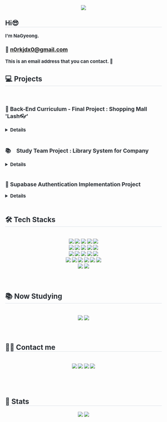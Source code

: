 <div align= "center">
     <img src="https://capsule-render.vercel.app/api?type=rect&color=gradient&height=180&text=Hi!%20I'm%20NaGyeong%20😄&animation=twinkling&fontColor=ffffff&fontSize=40" />
    </div>
    <div style="text-align: left;"> 
    <h2 style="border-bottom: 1px solid #d8dee4; color: #282d33;"> Hi😎 </h2>  
    <div style="font-weight: 700; font-size: 15px; text-align: left; color: #282d33;">
    I'm NaGyeong.

### 📧 n0rkjdx0@gmail.com
This is an email address that you can contact. 🙂
    <br>
    <div style="text-align: left;"> 
    <h2 style="border-bottom: 1px solid #d8dee4; color: #282d33;"> 💻 Projects </h2>  
    <div style="font-weight: 700; font-size: 15px; text-align: left; color: #282d33;"> 

<div>
     <h3> 🛒 Back-End Curriculum - Final Project : Shopping Mall 'Lash👓' </h3>
     <Details> <br> <b>
     🧑‍🤝‍🧑 4 People <br><br>
     ⌛ 2022.07 ~ 2022.12 <br><br>
     📍 주요 기능　主要機能 <br><br>  
🙋‍♂️회원 会員</b> <br><br>
<b>👤 관리자 管理者</b> <br><br>
     🔗 : <a href="https://github.com/ChoonSikNextLevel/TeamProjectLash2/tree/main">Project Details</a><br><br/>
</div>
<br>
<div>
     <h3> 📚　Study Team Project : Library System for Company </h3>
     <Details> <br> <b>
     🧑‍🤝‍🧑 3 People <br><br>
     ⌛ 2024.04 ~ 2024.06 <br><br>
     📍 주요 기능　主要機能 <br><br>
🙋‍♂️회원 会員</b> <br><br>
&emsp; ▪️ &nbsp;도서 검색 및 도서 정보 &emsp; 図書検索及び図書情報<br>
&emsp; ▪️ &nbsp;로그인 후 대출도서, 연체이력 조회 &emsp; ログイン後、貸出図書、延滞履歴を照会 <br>
&emsp; ▪️ &nbsp;도서 예약 &emsp; 図書予約 <br><br>

<b>👤 관리자 管理者</b> <br><br>
&emsp; ▪️ &nbsp;도서등록, 수정, 상태 변경(대출 불가) &emsp; 図書登録、修正、状態変更(貸出不可) <br>
&emsp; ▪️ &nbsp;회원 조회 &emsp; 会員照会 <br><br>
🔗 : <b><a href="https://github.com/nage24/nage24/blob/main/Library%20System%20for%20Company.pdf">Project Details</a><br><br/>
</div></b>
<br>
<div>
	<h3> 🔐 Supabase Authentication Implementation Project </h3>
     <Details> <br> <b>
     🧑‍🤝‍🧑 3 People <br><br>
     ⌛ 2024.07 ~ 2024.08 <br><br> </b>
     🔗 : <a href="">Project Details</a><br><br/>
</div>

<br />
</div> 
    </div>
    <div style="text-align: left;">
    <h2 style="border-bottom: 1px solid #d8dee4; color: #282d33;"> 🛠️ Tech Stacks </h2> <br> 
    <div  align= "center"> <img src="https://img.shields.io/badge/Apache Tomcat-F8DC75?style=for-the-badge&logo=Apache Tomcat&logoColor=white">
          <img src="https://img.shields.io/badge/Amazon AWS-232F3E?style=for-the-badge&logo=Amazon AWS&logoColor=white">
          <img src="https://img.shields.io/badge/C++-00599C?style=for-the-badge&logo=C%2B%2B&logoColor=white">
          <img src="https://img.shields.io/badge/Github-181717?style=for-the-badge&logo=Github&logoColor=white">
          <img src="https://img.shields.io/badge/Git-F05032?style=for-the-badge&logo=Git&logoColor=white">
          <br/><img src="https://img.shields.io/badge/jQuery-0769AD?style=for-the-badge&logo=jQuery&logoColor=white">
          <img src="https://img.shields.io/badge/Java-007396?style=for-the-badge&logo=Java&logoColor=white">
          <img src="https://img.shields.io/badge/Javascript-F7DF1E?style=for-the-badge&logo=Javascript&logoColor=white">
          <img src="https://img.shields.io/badge/MariaDB-003545?style=for-the-badge&logo=MariaDB&logoColor=white">
          <img src="https://img.shields.io/badge/MySQL-4479A1?style=for-the-badge&logo=MySQL&logoColor=white">
          <br/><img src="https://img.shields.io/badge/Oracle-F80000?style=for-the-badge&logo=Oracle&logoColor=white">
          <img src="https://img.shields.io/badge/React-61DAFB?style=for-the-badge&logo=React&logoColor=white">
          <img src="https://img.shields.io/badge/Spring Boot-6DB33F?style=for-the-badge&logo=Spring Boot&logoColor=white">
          <img src="https://img.shields.io/badge/Spring-6DB33F?style=for-the-badge&logo=Spring&logoColor=white">
          <img src="https://img.shields.io/badge/MongoDB-47A248?style=for-the-badge&logo=MongoDB&logoColor=white">
          <br/><img src="https://img.shields.io/badge/CSS3-1572B6?style=for-the-badge&logo=CSS3&logoColor=white">
          <img src="https://img.shields.io/badge/Firebase-FFCA28?style=for-the-badge&logo=Firebase&logoColor=white">
        <img src="https://img.shields.io/badge/java-007396?style=for-the-badge&logo=java&logoColor=white"> <img src="https://img.shields.io/badge/html5-E34F26?style=for-the-badge&logo=html5&logoColor=white"> <img src="https://img.shields.io/badge/css-1572B6?style=for-the-badge&logo=css3&logoColor=white"> <img src="https://img.shields.io/badge/javascript-F7DF1E?style=for-the-badge&logo=javascript&logoColor=black">
        <br>
        <img src="https://img.shields.io/badge/IntelliJ IDEA-E34F26?style=for-the-badge&logo=IntelliJ IDEA&logoColor=white">
        <img src="https://img.shields.io/badge/Visual Studio Code-1572B6?style=for-the-badge&logo=Visual Studio Code&logoColor=white">
          </div>
    </div>
    <br/><br/>
     <div style="text-align: left;">
    <h2 style="border-bottom: 1px solid #d8dee4; color: #282d33;"> 📚 Now Studying </h2> <br>
    <div  align= "center">
          <img src="https://img.shields.io/badge/React-61DAFB?style=for-the-badge&logo=React&logoColor=white">
          <img src="https://img.shields.io/badge/Firebase-FFCA28?style=for-the-badge&logo=Firebase&logoColor=white">
          </div>
    </div>
    <br/><br/>
    <div style="text-align: left;">
    <h2 style="border-bottom: 1px solid #d8dee4; color: #282d33;"> 🧑‍💻 Contact me </h2> <br> 
    <div align= "center"> <a href=https://www.instagram.com/jxeonn.a?igsh=MXRrYXcxa2docnY5&utm_source=qr> <img src="https://img.shields.io/badge/Instagram-E4405F?style=for-the-badge&logo=Instagram&logoColor=white&link=https://www.instagram.com/jxeonn.a?igsh=MXRrYXcxa2docnY5&utm_source=qr"></a>
         <a href=https://velog.io/@nage24/posts> <img src="https://img.shields.io/badge/Velog-20C997?style=for-the-badge&logo=Velog&logoColor=white&link=https://velog.io/@nage24/posts"></a>
         <a href=https://www.notion.so/cd491d8cfc2c4729b34b71af752b1800> <img src="https://img.shields.io/badge/Notion-000000?style=for-the-badge&logo=Notion&logoColor=white&link=https://www.notion.so/cd491d8cfc2c4729b34b71af752b1800"></a>
         <a href=mailto:n0rkjdx0@gmail.com> <img src="https://img.shields.io/badge/Gmail-EA4335?style=for-the-badge&logo=Gmail&logoColor=white&link=mailto:n0rkjdx0@gmail.com"></a>
          </div>  <br> 
         <br/><br/>
    <div align= "center">  </div> 
    </div>
    <div style="text-align: left;"> 
    <h2 style="border-bottom: 1px solid #d8dee4; color: #282d33;"> 🏅 Stats </h2> <div align= "center"> <img src="https://github-readme-stats.vercel.app/api?username=NaGyeong&bg_color=180,00000000,&title_color=000000&text_color=000000"
         /> <img src="https://github-readme-stats.vercel.app/api/top-langs/?username=NaGyeong&layout=compact&bg_color=180,00000000,&title_color=000000&text_color=000000"
           /> </div> 
    </div>
    
